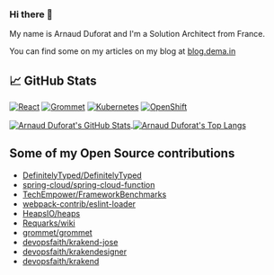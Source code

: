 ### Hi there 👋

My name is Arnaud Duforat and I'm a Solution Architect from France.

You can find some on my articles on my blog at [blog.dema.in](https://blog.dema.in)

## &#x1f4c8; GitHub Stats

[![React](https://img.shields.io/badge/Code-React-informational?style=flat&logo=React&logoColor=white&color=blue)](https://reactjs.org)
[![Grommet](https://img.shields.io/badge/Code-Grommet-7d4cdb?style=flat&logoColor=white)](https://v2.grommet.io)
[![Kubernetes](https://img.shields.io/badge/Tools-Kubernetes-informational?style=flat&logo=kubernetes&logoColor=white&color=blue)](https://kubernetes.io)
[![OpenShift](https://img.shields.io/badge/Tools-OpenShift-e00?style=flat&logoColor=white)](https://openshift.com)

<a href="https://github.com/neokeld/neokeld">
    <img align="center" src="https://github-readme-stats.vercel.app/api?username=neokeld&show_icons=true&line_height=27&count_private=true&title_color=ffffff&text_color=c9cacc&icon_color=2bbc8a&bg_color=1d1f21" alt="Arnaud Duforat's GitHub Stats" />
</a>
<a href="https://github.com/neokeld/neokeld">
    <img align="center" src="https://github-readme-stats.vercel.app/api/top-langs/?username=neokeld&hide=C,HTML&title_color=ffffff&text_color=c9cacc&icon_color=2bbc8a&bg_color=1d1f21" alt="Arnaud Duforat's Top Langs" />
</a>

## Some of my Open Source contributions

* [DefinitelyTyped/DefinitelyTyped](https://github.com/DefinitelyTyped/DefinitelyTyped/commits?author=neokeld)
* [spring-cloud/spring-cloud-function](https://github.com/spring-cloud/spring-cloud-function/commits?author=neokeld)
* [TechEmpower/FrameworkBenchmarks](https://github.com/TechEmpower/FrameworkBenchmarks/commits?author=neokeld)
* [webpack-contrib/eslint-loader](https://github.com/webpack-contrib/eslint-loader/commits?author=neokeld)
* [HeapsIO/heaps](https://github.com/HeapsIO/heaps/commits?author=neokeld)
* [Requarks/wiki](https://github.com/Requarks/wiki/commits?author=neokeld)
* [grommet/grommet](https://github.com/grommet/grommet/commits?author=neokeld)
* [devopsfaith/krakend-jose](https://github.com/devopsfaith/krakend-jose/commits?author=neokeld)
* [devopsfaith/krakendesigner](https://github.com/devopsfaith/krakendesigner/commits?author=neokeld)
* [devopsfaith/krakend](https://github.com/devopsfaith/krakend/commits?author=neokeld)
